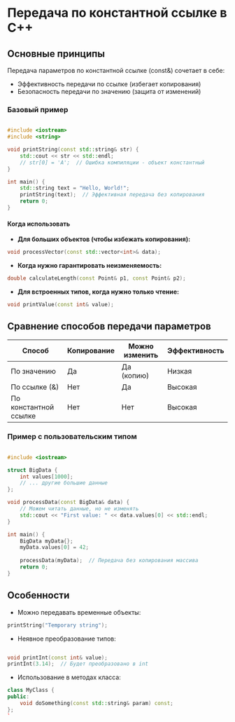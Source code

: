 # Передача по константной ссылке в C++
## Основные принципы
Передача параметров по константной ссылке (const&) сочетает в себе:
- Эффективность передачи по ссылке (избегает копирования)
- Безопасность передачи по значению (защита от изменений)

### Базовый пример
```cpp

#include <iostream>
#include <string>

void printString(const std::string& str) {
    std::cout << str << std::endl;
    // str[0] = 'A';  // Ошибка компиляции - объект константный
}

int main() {
    std::string text = "Hello, World!";
    printString(text);  // Эффективная передача без копирования
    return 0;
}
```
#### Когда использовать
- **Для больших объектов (чтобы избежать копирования):**
```cpp
void processVector(const std::vector<int>& data);
```
- **Когда нужно гарантировать неизменяемость:**
```cpp
double calculateLength(const Point& p1, const Point& p2);
```
- **Для встроенных типов, когда нужно только чтение:**
```cpp
void printValue(const int& value);
```
## **Сравнение способов передачи параметров**
|Способ                 |	Копирование|	Можно изменить|	Эффективность|
|-----------------------|--------------|------------------|--------------|
|По значению            |	         Да|	    Да (копию)|	       Низкая|
|По ссылке (&)          |	        Нет|	            Да|	      Высокая|
|По константной ссылке  |	        Нет|	           Нет|	      Высокая|

### Пример с пользовательским типом
```cpp

#include <iostream>

struct BigData {
    int values[1000];
    // ... другие большие данные
};

void processData(const BigData& data) {
    // Можем читать данные, но не изменять
    std::cout << "First value: " << data.values[0] << std::endl;
}

int main() {
    BigData myData{};
    myData.values[0] = 42;
    
    processData(myData);  // Передача без копирования массива
    return 0;
}
```
## Особенности
- Можно передавать временные объекты:
```cpp
printString("Temporary string");
```
- Неявное преобразование типов:
```cpp

void printInt(const int& value);
printInt(3.14);  // Будет преобразовано в int
```
- Использование в методах класса:
```cpp
class MyClass {
public:
    void doSomething(const std::string& param) const;
};
`
